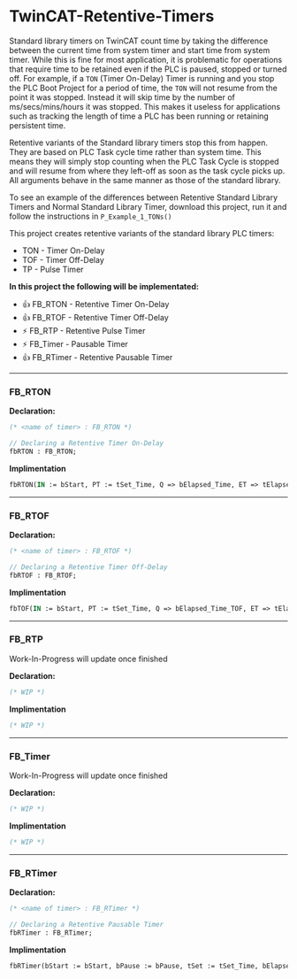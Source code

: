 # TwinCAT-Retentive-Timers
Standard library timers on TwinCAT count time by taking the difference between the current time from system timer and start time from system timer.
While this is fine for most application, it is problematic for operations that require time to be retained even if the PLC is paused, stopped or turned off.
For example, if a `TON` (Timer On-Delay) Timer is running and you stop the PLC Boot Project for a period of time, the `TON` will not resume from the point it was stopped.
Instead it will skip time by the number of ms/secs/mins/hours it was stopped. 
This makes it useless for applications such as tracking the length of time a PLC has been running or retaining persistent time.

Retentive variants of the Standard library timers stop this from happen. They are based on PLC Task cycle time rather than system time. 
This means they will simply stop counting when the PLC Task Cycle is stopped and will resume from where they left-off as soon as the task cycle picks up.
All arguments behave in the same manner as those of the standard library. 

To see an example of the differences between Retentive Standard Library Timers and Normal Standard Library Timer, download this project, run it and follow the instructions in `P_Example_1_TONs()`

This project creates retentive variants of the standard library PLC timers:
* TON - Timer On-Delay
* TOF - Timer Off-Delay
* TP  - Pulse Timer 


**In this project the following will be implementated:**

* 👍 FB_RTON    - Retentive Timer On-Delay
* 👍 FB_RTOF    - Retentive Timer Off-Delay 
* ⚡ FB_RTP     - Retentive  Pulse Timer
* ⚡ FB_Timer   - Pausable Timer
* 👍 FB_RTimer  - Retentive Pausable Timer

- - - -
### FB_RTON

**Declaration:** 
```Pascal
(* <name of timer> : FB_RTON *)

// Declaring a Retentive Timer On-Delay
fbRTON : FB_RTON;
```

**Implimentation**
```Pascal
fbRTON(IN := bStart, PT := tSet_Time, Q => bElapsed_Time, ET => tElapsed_Time)
```

- - - -
### FB_RTOF

**Declaration:** 
```Pascal
(* <name of timer> : FB_RTOF *)

// Declaring a Retentive Timer Off-Delay
fbRTOF : FB_RTOF;
```

**Implimentation**
```Pascal
fbTOF(IN := bStart, PT := tSet_Time, Q => bElapsed_Time_TOF, ET => tElapsed_Time_TOF)
```

- - - -
### FB_RTP
Work-In-Progress will update once finished

**Declaration:** 
```Pascal
(* WIP *)
```

**Implimentation**
```Pascal
(* WIP *)
```

- - - -
### FB_Timer
Work-In-Progress will update once finished

**Declaration:** 
```Pascal
(* WIP *)
```

**Implimentation**
```Pascal
(* WIP *)
```

- - - -
### FB_RTimer

**Declaration:** 
```Pascal
(* <name of timer> : FB_RTimer *)

// Declaring a Retentive Pausable Timer
fbRTimer : FB_RTimer;
```

**Implimentation**
```Pascal
fbRTimer(bStart := bStart, bPause := bPause, tSet := tSet_Time, bElapsed => bElapsed_RTime, tElapsed => tElapsed_RTime);
```
